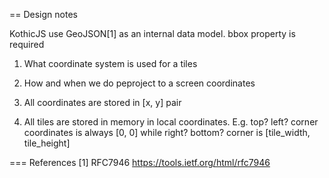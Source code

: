 == Design notes

KothicJS use GeoJSON[1] as an internal data model.
bbox property is required

1. What coordinate system is used for a tiles
2. How and when we do peproject to a screen coordinates

0. All coordinates are stored in [x, y] pair
1. All tiles are stored in memory in local coordinates. E.g. top? left? corner coordinates is always [0, 0] while right? bottom? corner is [tile_width, tile_height]

=== References
[1] RFC7946 https://tools.ietf.org/html/rfc7946
